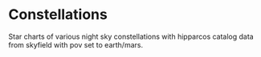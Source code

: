 # Constellations
Star charts of various night sky constellations with hipparcos catalog data from skyfield with pov set to earth/mars.
